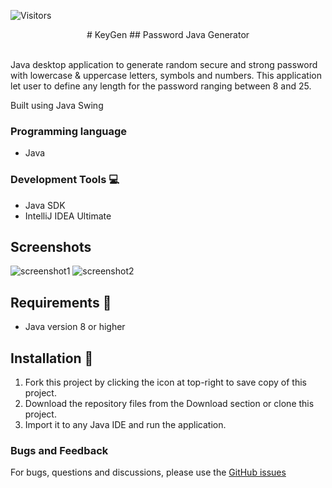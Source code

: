 ![Visitors](https://api.visitorbadge.io/api/visitors?path=https%3A%2F%2Fgithub.com%2FKorahX%2FKeyGen&label=Visitors&labelColor=%23000000&countColor=%2300ff00&style=plastic)
<p align="center">
  # KeyGen
  ## Password Java Generator
</p><br>
Java desktop application to generate random secure and strong password with lowercase & uppercase letters, symbols and numbers. This application let user to define any length for the password ranging between 8 and 25.

Built using Java Swing 

### Programming language
- Java

### Development Tools :computer:
- Java SDK
- IntelliJ IDEA Ultimate

## Screenshots
![screenshot1](https://user-images.githubusercontent.com/37250413/104091318-a74db780-52a2-11eb-8275-f215343a3071.jpg)
![screenshot2](https://user-images.githubusercontent.com/37250413/104091346-cea48480-52a2-11eb-8ae7-23b5828f7740.jpg)

## Requirements :wrench:
 - Java version 8 or higher
 
## Installation :electric_plug:
1. Fork this project by clicking the icon at top-right to save copy of this project.
2. Download the repository files from the Download section or clone this project.
3. Import it to any Java IDE and run the application.

### Bugs and Feedback
For bugs, questions and discussions, please use the <a href="https://github.com/korahx/KeyGen/issues">GitHub issues</a>







